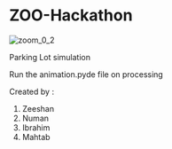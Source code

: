 # ZOO-Hackathon 

![zoom_0_2](https://user-images.githubusercontent.com/59512700/106832409-ddd2e400-664e-11eb-8d19-ed4e0da866bd.gif)


Parking Lot simulation 

Run the animation.pyde file on processing

Created by :

1. Zeeshan
2. Numan
3. Ibrahim
4. Mahtab
